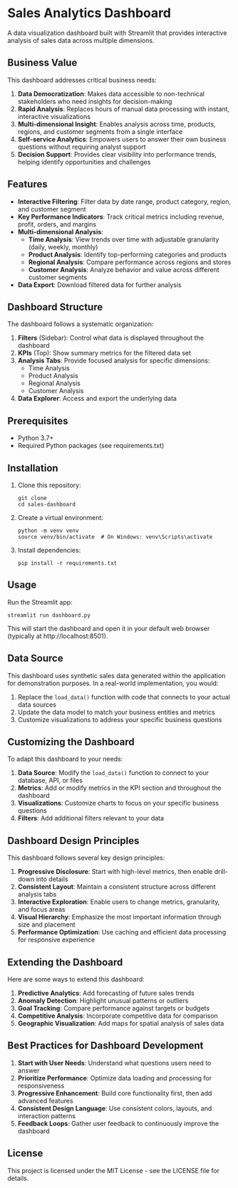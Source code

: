 # Sales Analytics Dashboard

A data visualization dashboard built with Streamlit that provides interactive analysis of sales data across multiple dimensions.

## Business Value

This dashboard addresses critical business needs:

1. **Data Democratization**: Makes data accessible to non-technical stakeholders who need insights for decision-making
2. **Rapid Analysis**: Replaces hours of manual data processing with instant, interactive visualizations
3. **Multi-dimensional Insight**: Enables analysis across time, products, regions, and customer segments from a single interface
4. **Self-service Analytics**: Empowers users to answer their own business questions without requiring analyst support
5. **Decision Support**: Provides clear visibility into performance trends, helping identify opportunities and challenges

## Features

- **Interactive Filtering**: Filter data by date range, product category, region, and customer segment
- **Key Performance Indicators**: Track critical metrics including revenue, profit, orders, and margins
- **Multi-dimensional Analysis**:
  - **Time Analysis**: View trends over time with adjustable granularity (daily, weekly, monthly)
  - **Product Analysis**: Identify top-performing categories and products
  - **Regional Analysis**: Compare performance across regions and stores
  - **Customer Analysis**: Analyze behavior and value across different customer segments
- **Data Export**: Download filtered data for further analysis

## Dashboard Structure

The dashboard follows a systematic organization:

1. **Filters** (Sidebar): Control what data is displayed throughout the dashboard
2. **KPIs** (Top): Show summary metrics for the filtered data set
3. **Analysis Tabs**: Provide focused analysis for specific dimensions:
   - Time Analysis
   - Product Analysis
   - Regional Analysis
   - Customer Analysis
4. **Data Explorer**: Access and export the underlying data

## Prerequisites

- Python 3.7+
- Required Python packages (see requirements.txt)

## Installation

1. Clone this repository:
   ```
   git clone 
   cd sales-dashboard
   ```

2. Create a virtual environment:
   ```
   python -m venv venv
   source venv/bin/activate  # On Windows: venv\Scripts\activate
   ```

3. Install dependencies:
   ```
   pip install -r requirements.txt
   ```

## Usage

Run the Streamlit app:
```
streamlit run dashboard.py
```

This will start the dashboard and open it in your default web browser (typically at http://localhost:8501).

## Data Source

This dashboard uses synthetic sales data generated within the application for demonstration purposes. In a real-world implementation, you would:

1. Replace the `load_data()` function with code that connects to your actual data sources
2. Update the data model to match your business entities and metrics
3. Customize visualizations to address your specific business questions

## Customizing the Dashboard

To adapt this dashboard to your needs:

1. **Data Source**: Modify the `load_data()` function to connect to your database, API, or files
2. **Metrics**: Add or modify metrics in the KPI section and throughout the dashboard
3. **Visualizations**: Customize charts to focus on your specific business questions
4. **Filters**: Add additional filters relevant to your data

## Dashboard Design Principles

This dashboard follows several key design principles:

1. **Progressive Disclosure**: Start with high-level metrics, then enable drill-down into details
2. **Consistent Layout**: Maintain a consistent structure across different analysis tabs
3. **Interactive Exploration**: Enable users to change metrics, granularity, and focus areas
4. **Visual Hierarchy**: Emphasize the most important information through size and placement
5. **Performance Optimization**: Use caching and efficient data processing for responsive experience

## Extending the Dashboard

Here are some ways to extend this dashboard:

1. **Predictive Analytics**: Add forecasting of future sales trends
2. **Anomaly Detection**: Highlight unusual patterns or outliers
3. **Goal Tracking**: Compare performance against targets or budgets
4. **Competitive Analysis**: Incorporate competitive data for comparison
5. **Geographic Visualization**: Add maps for spatial analysis of sales data

## Best Practices for Dashboard Development

1. **Start with User Needs**: Understand what questions users need to answer
2. **Prioritize Performance**: Optimize data loading and processing for responsiveness
3. **Progressive Enhancement**: Build core functionality first, then add advanced features
4. **Consistent Design Language**: Use consistent colors, layouts, and interaction patterns
5. **Feedback Loops**: Gather user feedback to continuously improve the dashboard

## License

This project is licensed under the MIT License - see the LICENSE file for details.
